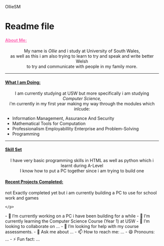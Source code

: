 <html>
  <head>OllieSM</head>

  <body>
    <h1>Readme file</h1>
    <h4 style="color: #ff69b4"><ins>About Me:</ins></h4>
    <p align="center">My name is <i>Ollie</i> and i study at University of South Wales,<br>
      as well as this i am also trying to learn to try and speak and write better Welsh <br>
      to try and communicate with people in my family more.
    </p>
    <hr>
    <h4><ins>What I am Doing:</ins></h4>
    <p align="center">I am currently studying at USW but more specifically i am studying <i>Computer Science,</i> <br>
      i'm currently in my first year making my way through the modules which inlcude:
      <ul>
        <li>Information Management, Assurance And Security</li>
        <li>Mathematical Tools for Computation</li>
        <li>Professionalism Employabillity Enterprise and Problem-Solving</li>
        <li>Programming</li>
      </ul>
    <hr>
    <h4><ins>Skill Set</ins></h4>
    <p align="center">I have very basic programming skills in HTML as well as python which i learnt during A-Level <br>
      I know how to put a PC together since i am trying to build one
    </p>
    <h4><ins>Recent Projects Completed:</ins></h4>
    <p>not Exactly completed yet but i am currently building a PC to use for school work and games <br>
      
    </p>
  </body>
</html>
- 🔭 I’m currently working on a PC i have been building for a while
- 🌱 I’m currently learning the Computer Science Course (Year 1) at USW
- 👯 I’m looking to collaborate on ...
- 🤔 I’m looking for help with my course assessments.
- 💬 Ask me about ...
- 📫 How to reach me: ...
- 😄 Pronouns: ...
- ⚡ Fun fact: ...
